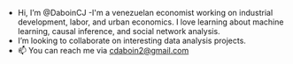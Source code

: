 - Hi, I’m @DaboinCJ
-I'm a venezuelan economist working on industrial development, labor, and urban economics. I love learning about machine learning, causal inference, and social network analysis.
- I’m looking to collaborate on interesting data analysis projects. 
- 📫 You can reach me via cdaboin2@gmail.com

<!---
DaboinCJ/DaboinCJ is a ✨ special ✨ repository because its `README.md` (this file) appears on your GitHub profile.
You can click the Preview link to take a look at your changes.
--->
